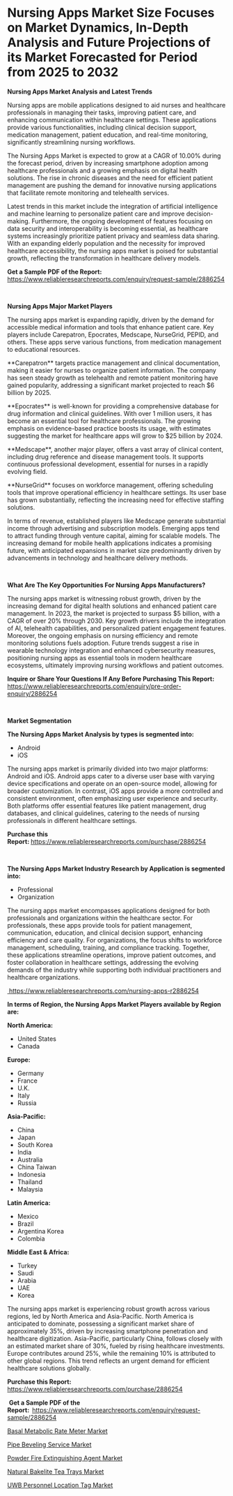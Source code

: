 <p><h1>Nursing Apps Market Size Focuses on Market Dynamics, In-Depth Analysis and Future Projections of its Market Forecasted for Period from 2025 to 2032</h1></p><p><strong>Nursing Apps Market Analysis and Latest Trends</strong></p>
<p><p>Nursing apps are mobile applications designed to aid nurses and healthcare professionals in managing their tasks, improving patient care, and enhancing communication within healthcare settings. These applications provide various functionalities, including clinical decision support, medication management, patient education, and real-time monitoring, significantly streamlining nursing workflows.</p><p>The Nursing Apps Market is expected to grow at a CAGR of 10.00% during the forecast period, driven by increasing smartphone adoption among healthcare professionals and a growing emphasis on digital health solutions. The rise in chronic diseases and the need for efficient patient management are pushing the demand for innovative nursing applications that facilitate remote monitoring and telehealth services. </p><p>Latest trends in this market include the integration of artificial intelligence and machine learning to personalize patient care and improve decision-making. Furthermore, the ongoing development of features focusing on data security and interoperability is becoming essential, as healthcare systems increasingly prioritize patient privacy and seamless data sharing. With an expanding elderly population and the necessity for improved healthcare accessibility, the nursing apps market is poised for substantial growth, reflecting the transformation in healthcare delivery models.</p></p>
<p><strong>Get a Sample PDF of the Report:&nbsp;</strong> <a href="https://www.reliableresearchreports.com/enquiry/request-sample/2886254?utm_campaign=116&utm_medium=2&utm_source=Github&utm_content=ia&utm_term=13032025&utm_id=nursing-apps">https://www.reliableresearchreports.com/enquiry/request-sample/2886254</a></p>
<p>&nbsp;</p>
<p><strong>Nursing Apps Major Market Players</strong></p>
<p><p>The nursing apps market is expanding rapidly, driven by the demand for accessible medical information and tools that enhance patient care. Key players include Carepatron, Epocrates, Medscape, NurseGrid, PEPID, and others. These apps serve various functions, from medication management to educational resources.</p><p>**Carepatron** targets practice management and clinical documentation, making it easier for nurses to organize patient information. The company has seen steady growth as telehealth and remote patient monitoring have gained popularity, addressing a significant market projected to reach $6 billion by 2025. </p><p>**Epocrates** is well-known for providing a comprehensive database for drug information and clinical guidelines. With over 1 million users, it has become an essential tool for healthcare professionals. The growing emphasis on evidence-based practice boosts its usage, with estimates suggesting the market for healthcare apps will grow to $25 billion by 2024.</p><p>**Medscape**, another major player, offers a vast array of clinical content, including drug reference and disease management tools. It supports continuous professional development, essential for nurses in a rapidly evolving field. </p><p>**NurseGrid** focuses on workforce management, offering scheduling tools that improve operational efficiency in healthcare settings. Its user base has grown substantially, reflecting the increasing need for effective staffing solutions.</p><p>In terms of revenue, established players like Medscape generate substantial income through advertising and subscription models. Emerging apps tend to attract funding through venture capital, aiming for scalable models. The increasing demand for mobile health applications indicates a promising future, with anticipated expansions in market size predominantly driven by advancements in technology and healthcare delivery methods.</p></p>
<p>&nbsp;</p>
<p><strong>What Are The Key Opportunities For Nursing Apps Manufacturers?</strong></p>
<p><p>The nursing apps market is witnessing robust growth, driven by the increasing demand for digital health solutions and enhanced patient care management. In 2023, the market is projected to surpass $5 billion, with a CAGR of over 20% through 2030. Key growth drivers include the integration of AI, telehealth capabilities, and personalized patient engagement features. Moreover, the ongoing emphasis on nursing efficiency and remote monitoring solutions fuels adoption. Future trends suggest a rise in wearable technology integration and enhanced cybersecurity measures, positioning nursing apps as essential tools in modern healthcare ecosystems, ultimately improving nursing workflows and patient outcomes.</p></p>
<p><strong>Inquire or Share Your Questions If Any Before Purchasing This Report:</strong> <a href="https://www.reliableresearchreports.com/enquiry/pre-order-enquiry/2886254?utm_campaign=116&utm_medium=2&utm_source=Github&utm_content=ia&utm_term=13032025&utm_id=nursing-apps">https://www.reliableresearchreports.com/enquiry/pre-order-enquiry/2886254</a></p>
<p>&nbsp;</p>
<p><strong>Market Segmentation</strong></p>
<p><strong>The Nursing Apps Market Analysis by types is segmented into:</strong></p>
<p><ul><li>Android</li><li>iOS</li></ul></p>
<p><p>The nursing apps market is primarily divided into two major platforms: Android and iOS. Android apps cater to a diverse user base with varying device specifications and operate on an open-source model, allowing for broader customization. In contrast, iOS apps provide a more controlled and consistent environment, often emphasizing user experience and security. Both platforms offer essential features like patient management, drug databases, and clinical guidelines, catering to the needs of nursing professionals in different healthcare settings.</p></p>
<p><strong>Purchase this Report:&nbsp;</strong><a href="https://www.reliableresearchreports.com/purchase/2886254?utm_campaign=116&utm_medium=2&utm_source=Github&utm_content=ia&utm_term=13032025&utm_id=nursing-apps">https://www.reliableresearchreports.com/purchase/2886254</a></p>
<p>&nbsp;</p>
<p><strong>The Nursing Apps Market Industry Research by Application is segmented into:</strong></p>
<p><ul><li>Professional</li><li>Organization</li></ul></p>
<p><p>The nursing apps market encompasses applications designed for both professionals and organizations within the healthcare sector. For professionals, these apps provide tools for patient management, communication, education, and clinical decision support, enhancing efficiency and care quality. For organizations, the focus shifts to workforce management, scheduling, training, and compliance tracking. Together, these applications streamline operations, improve patient outcomes, and foster collaboration in healthcare settings, addressing the evolving demands of the industry while supporting both individual practitioners and healthcare organizations.</p></p>
<p><a href="https://www.reliableresearchreports.com/nursing-apps-r2886254?utm_campaign=116&utm_medium=2&utm_source=Github&utm_content=ia&utm_term=13032025&utm_id=nursing-apps">&nbsp;https://www.reliableresearchreports.com/nursing-apps-r2886254</a></p>
<p><strong>In terms of Region, the Nursing Apps Market Players available by Region are:</strong></p>
<p>
    <p> <strong> North America: </strong>
        <ul>
            <li>United States</li>
            <li>Canada</li>
        </ul>
        </p> 
    <p> <strong> Europe: </strong>
        <ul>
            <li>Germany</li>
            <li>France</li>
            <li>U.K.</li>
            <li>Italy</li>
            <li>Russia</li>
        </ul>
        </p> 
    <p> <strong> Asia-Pacific: </strong>
        <ul>
            <li>China</li>
            <li>Japan</li>
            <li>South Korea</li>
            <li>India</li>
            <li>Australia</li>
            <li>China Taiwan</li>
            <li>Indonesia</li>
            <li>Thailand</li>
            <li>Malaysia</li>
        </ul>
        </p> 
    <p> <strong> Latin America: </strong>
        <ul>
            <li>Mexico</li>
            <li>Brazil</li>
            <li>Argentina Korea</li>
            <li>Colombia</li>
        </ul>
        </p> 
    <p> <strong> Middle East & Africa: </strong>
        <ul>
            <li>Turkey</li>
            <li>Saudi</li>
            <li>Arabia</li>
            <li>UAE</li>
            <li>Korea</li>
        </ul>
    </p>
    </p>
<p><p>The nursing apps market is experiencing robust growth across various regions, led by North America and Asia-Pacific. North America is anticipated to dominate, possessing a significant market share of approximately 35%, driven by increasing smartphone penetration and healthcare digitization. Asia-Pacific, particularly China, follows closely with an estimated market share of 30%, fueled by rising healthcare investments. Europe contributes around 25%, while the remaining 10% is attributed to other global regions. This trend reflects an urgent demand for efficient healthcare solutions globally.</p></p>
<p><strong>Purchase this Report: </strong><a href="https://www.reliableresearchreports.com/purchase/2886254?utm_campaign=116&utm_medium=2&utm_source=Github&utm_content=ia&utm_term=13032025&utm_id=nursing-apps">https://www.reliableresearchreports.com/purchase/2886254</a></p>
<p>&nbsp;<strong>Get a Sample PDF of the Report:&nbsp;&nbsp;</strong><a href="https://www.reliableresearchreports.com/enquiry/request-sample/2886254?utm_campaign=116&utm_medium=2&utm_source=Github&utm_content=ia&utm_term=13032025&utm_id=nursing-apps">https://www.reliableresearchreports.com/enquiry/request-sample/2886254</a></p>
<p><strong></strong></p>
<p><p><a href="https://github.com/lashaunm5st/Market-Research-Report-List-1/blob/main/basal-metabolic-rate-meter-market.md?utm_campaign=116&utm_medium=2&utm_source=Github&utm_content=ia&utm_term=13032025&utm_id=nursing-apps">Basal Metabolic Rate Meter Market</a></p><p><a href="https://github.com/osbornrdaflalo/Market-Research-Report-List-1/blob/main/pipe-beveling-service-market.md?utm_campaign=116&utm_medium=2&utm_source=Github&utm_content=ia&utm_term=13032025&utm_id=nursing-apps">Pipe Beveling Service Market</a></p><p><a href="https://github.com/antonioc6hal/Market-Research-Report-List-1/blob/main/powder-fire-extinguishing-agent-market.md?utm_campaign=116&utm_medium=2&utm_source=Github&utm_content=ia&utm_term=13032025&utm_id=nursing-apps">Powder Fire Extinguishing Agent Market</a></p><p><a href="https://github.com/kimberjam0i/Market-Research-Report-List-1/blob/main/natural-bakelite-tea-trays-market.md?utm_campaign=116&utm_medium=2&utm_source=Github&utm_content=ia&utm_term=13032025&utm_id=nursing-apps">Natural Bakelite Tea Trays Market</a></p><p><a href="https://github.com/hammelximalschid/Market-Research-Report-List-1/blob/main/uwb-personnel-location-tag-market.md?utm_campaign=116&utm_medium=2&utm_source=Github&utm_content=ia&utm_term=13032025&utm_id=nursing-apps">UWB Personnel Location Tag Market</a></p></p>